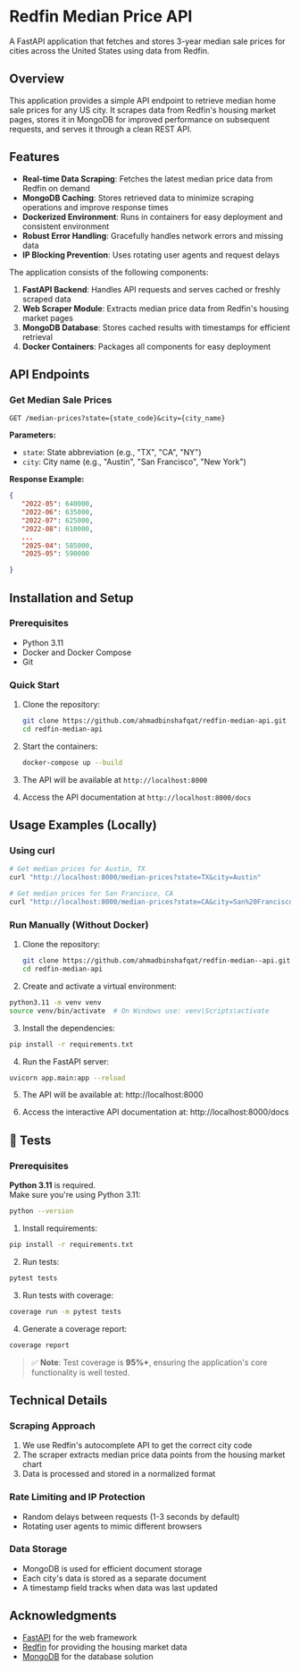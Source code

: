 # Redfin Median Price API

A FastAPI application that fetches and stores 3-year median sale prices for cities across the United States using data from Redfin.

## Overview

This application provides a simple API endpoint to retrieve median home sale prices for any US city. It scrapes data from Redfin's housing market pages, stores it in MongoDB for improved performance on subsequent requests, and serves it through a clean REST API.

## Features

- **Real-time Data Scraping**: Fetches the latest median price data from Redfin on demand
- **MongoDB Caching**: Stores retrieved data to minimize scraping operations and improve response times
- **Dockerized Environment**: Runs in containers for easy deployment and consistent environment
- **Robust Error Handling**: Gracefully handles network errors and missing data
- **IP Blocking Prevention**: Uses rotating user agents and request delays

The application consists of the following components:

1. **FastAPI Backend**: Handles API requests and serves cached or freshly scraped data
2. **Web Scraper Module**: Extracts median price data from Redfin's housing market pages
3. **MongoDB Database**: Stores cached results with timestamps for efficient retrieval
4. **Docker Containers**: Packages all components for easy deployment

## API Endpoints

### Get Median Sale Prices

```
GET /median-prices?state={state_code}&city={city_name}
```

**Parameters:**
- `state`: State abbreviation (e.g., "TX", "CA", "NY")
- `city`: City name (e.g., "Austin", "San Francisco", "New York")

**Response Example:**
```json
{
   "2022-05": 640000,
   "2022-06": 635000,
   "2022-07": 625000,
   "2022-08": 610000,
   ...
   "2025-04": 585000,
   "2025-05": 590000

}
```

## Installation and Setup

### Prerequisites

- Python 3.11
- Docker and Docker Compose
- Git

### Quick Start

1. Clone the repository:
   ```bash
   git clone https://github.com/ahmadbinshafqat/redfin-median-api.git
   cd redfin-median-api
   ```

2. Start the containers:
   ```bash
   docker-compose up --build
   ```

3. The API will be available at `http://localhost:8000`

4. Access the API documentation at `http://localhost:8000/docs`


## Usage Examples (Locally)

### Using curl

```bash
# Get median prices for Austin, TX
curl "http://localhost:8000/median-prices?state=TX&city=Austin"

# Get median prices for San Francisco, CA
curl "http://localhost:8000/median-prices?state=CA&city=San%20Francisco"
```

### Run Manually (Without Docker)

1. Clone the repository:
   ```bash
   git clone https://github.com/ahmadbinshafqat/redfin-median--api.git
   cd redfin-median-api
   ```

2. Create and activate a virtual environment:
```bash
python3.11 -m venv venv
source venv/bin/activate  # On Windows use: venv\Scripts\activate
```

3. Install the dependencies:
```bash
pip install -r requirements.txt
```

4. Run the FastAPI server:
```bash
uvicorn app.main:app --reload
```
5. The API will be available at:
http://localhost:8000

6. Access the interactive API documentation at:
http://localhost:8000/docs

## 🧪 Tests

### Prerequisites

 **Python 3.11** is required.  
  Make sure you're using Python 3.11:

  ```bash
  python --version
  ```

1. Install requirements:
```bash
pip install -r requirements.txt
```
2. Run tests:
```bash
pytest tests
```
3. Run tests with coverage:
```bash
coverage run -m pytest tests
```
4. Generate a coverage report:
```bash
coverage report
```
> ✅ **Note**: Test coverage is **95%+**, ensuring the application's core functionality is well tested.


## Technical Details

### Scraping Approach

1. We use Redfin's autocomplete API to get the correct city code
2. The scraper extracts median price data points from the housing market chart
3. Data is processed and stored in a normalized format

### Rate Limiting and IP Protection

- Random delays between requests (1-3 seconds by default)
- Rotating user agents to mimic different browsers

### Data Storage

- MongoDB is used for efficient document storage
- Each city's data is stored as a separate document
- A timestamp field tracks when data was last updated


## Acknowledgments

- [FastAPI](https://fastapi.tiangolo.com/) for the web framework
- [Redfin](https://www.redfin.com/) for providing the housing market data
- [MongoDB](https://www.mongodb.com/) for the database solution